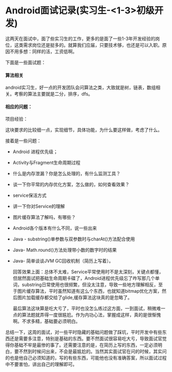 # Android面试记录(实习生-<1-3>初级开发)

这两天在面试中，面了些实习生的工作，更多的是面了一些1-3年开发经验的岗位，这类需求岗位还是挺多的。就算我们应届，只要技术够，也还是可以入职。原因不用多想：同样的活，工资低啊。

下面是一些面试题：

#### 算法相关

android实习生，好一点的开发团队会问算法之类，大致就是树，链表，数组相关。考察的算法主要就是二分，排序，dfs。

#### 相应的问题：

项目经验：

这块要求的比较细一点，实现细节，具体功能，为什么要这样做，考虑了什么。

接着是一些问题：

- Android 进程优先级；

- Activity与Fragment生命周期过程

- 什么是内存泄漏？你是怎么处理的，有什么监测工具？

- 谈一下你平常的内存优化方案，怎么做的，如何查看效果？

- service保活方式

- 讲一下你对Service的理解

- 图片缓存算法了解吗，有哪些？

- Android各个版本有什么不同，说一些出来

- Java - substring()单参数与双参数时与charAt()方法配合使用

- Java-  Math.round()方法处理带小数的数字时的结果

- Java- 简单谈谈JVM GC回收机制（简历上写着）。

  

  回答效果上面：总体不太难，Service平常使用时不是太深刻，关键点都懂，但居然面试把基础生命周期卡碟了，Android进程优先级忘了咋写那几个单词，substring日常使用也很频繁，但没太注意，导致一些地方理解相反，至于图片缓存算法，平时虽然知道有这么个东西，也就知道bitmap优化方案，然后图片加载缓存都交给了glide,缓存算法这块真的是忽略了。

  最后算法这块算是吃大亏了，平时也没怎么练过这方面，一到面试，稍微难一点的算法题就弄得一度很尴尬。作为内功心法，掌握成这样，真的是很惭愧啊。不求多精，基础要必须明白。

总结一下，这周的面试，对一些平时隐藏的基础问题做了踩坑，平时开发中有些东西还是需要多注意，特别是基础的东西。要不然面试很容易吃大亏，导致面试官觉得你基础不牢是最惨的事了。还需要注意的是，在简历上写的东西，一定必须明白，要不然到时候问出来，不会是最尴尬的。当然其实面试官在问的时候，其实问的也是他自己必须知道的，写的有些东西，可能他也没有准确答案，所以面试过程中不要害怕，讲出自己的理解即可。



